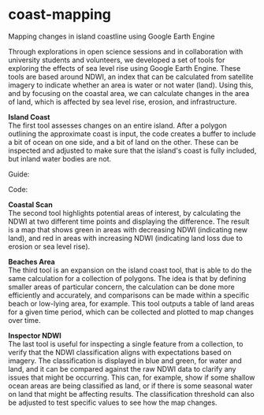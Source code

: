 # coast-mapping
Mapping changes in island coastline using Google Earth Engine

<!-- wp:paragraph -->
<p>Through explorations in open science sessions and in collaboration with university students and volunteers, we developed a set of tools for exploring the effects of sea level rise using Google Earth Engine. These tools are based around NDWI, an index that can be calculated from satellite imagery to indicate whether an area is water or not water (land). Using this, and by focusing on the coastal area, we can calculate changes in the area of land, which is affected by sea level rise, erosion, and infrastructure.</p>
<!-- /wp:paragraph -->

<!-- wp:paragraph -->
<p><strong>Island Coast</strong><br>The first tool assesses changes on an entire island. After a polygon outlining the approximate coast is input, the code creates a buffer to include a bit of ocean on one side, and a bit of land on the other. These can be inspected and adjusted to make sure that the island's coast is fully included, but inland water bodies are not.</p>
<!-- /wp:paragraph -->

<!-- wp:paragraph -->
<p>Guide:</p>
<!-- /wp:paragraph -->

<!-- wp:paragraph -->
<p>Code:</p>
<!-- /wp:paragraph -->

<!-- wp:paragraph -->
<p><strong>Coastal Scan</strong><br>The second tool highlights potential areas of interest, by calculating the NDWI at two different time points and displaying the difference. The result is a map that shows green in areas with decreasing NDWI (indicating new land), and red in areas with increasing NDWI (indicating land loss due to erosion or sea level rise).</p>
<!-- /wp:paragraph -->

<!-- wp:paragraph -->
<p><strong>Beaches Area</strong><br>The third tool is an expansion on the island coast tool, that is able to do the same calculation for a collection of polygons. The idea is that by defining smaller areas of particular concern, the calculation can be done more efficiently and accurately, and comparisons can be made within a specific beach or low-lying area, for example. This tool outputs a table of land areas for a given time period, which can be collected and plotted to map changes over time.</p>
<!-- /wp:paragraph -->

<!-- wp:paragraph -->
<p><strong>Inspector NDWI</strong><br>The last tool is useful for inspecting a single feature from a collection, to verify that the NDWI classification aligns with expectations based on imagery. The classification is displayed in blue and green, for water and land, and it can be compared against the raw NDWI data to clarify any issues that might be occurring. This can, for example, show if some shallow ocean areas are being classified as land, or if there is some seasonal water on land that might be affecting results. The classification threshold can also be adjusted to test specific values to see how the map changes.</p>
<!-- /wp:paragraph -->
